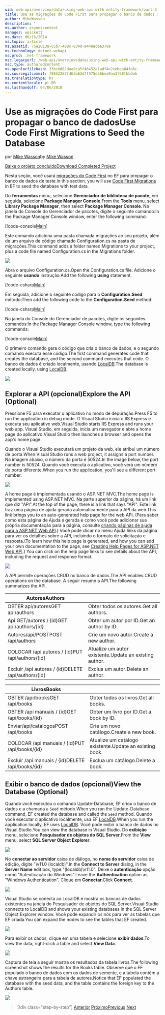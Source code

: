 ```yaml
---
uid: web-api/overview/data/using-web-api-with-entity-framework/part-3
title: Use as migrações do Code First para propagar o banco de dados | Microsoft Docs
author: MikeWasson
description: ''
ms.author: aspnetcontent
manager: wpickett
ms.date: 06/16/2014
ms.topic: article
ms.assetid: 76e2013a-65b7-488c-834d-9448ecea378e
ms.technology: dotnet-webapi
ms.prod: .net-framework
msc.legacyurl: /web-api/overview/data/using-web-api-with-entity-framework/part-3
msc.type: authoredcontent
ms.openlocfilehash: 33bc6d82daa9ca5f46452a1adf4e2eebea04fa6c
ms.sourcegitcommit: f8852267f463b62d7f975e56bea9aa3f68fbbdeb
ms.translationtype: MT
ms.contentlocale: pt-BR
ms.lasthandoff: 04/06/2018
---
```

<a name="use-code-first-migrations-to-seed-the-database"></a><span data-ttu-id="82027-102">Use as migrações do Code First para propagar o banco de dados</span><span class="sxs-lookup"><span data-stu-id="82027-102">Use Code First Migrations to Seed the Database</span></span>
====================
<span data-ttu-id="82027-103">por [Mike Wasson](https://github.com/MikeWasson)</span><span class="sxs-lookup"><span data-stu-id="82027-103">by [Mike Wasson](https://github.com/MikeWasson)</span></span>

[<span data-ttu-id="82027-104">Baixe o projeto concluído</span><span class="sxs-lookup"><span data-stu-id="82027-104">Download Completed Project</span></span>](https://github.com/MikeWasson/BookService)

<span data-ttu-id="82027-105">Nesta seção, você usará [migrações do Code First](https://msdn.microsoft.com/data/jj591621) no EF para propagar o banco de dados de teste.</span><span class="sxs-lookup"><span data-stu-id="82027-105">In this section, you will use [Code First Migrations](https://msdn.microsoft.com/data/jj591621) in EF to seed the database with test data.</span></span>

<span data-ttu-id="82027-106">Do **ferramentas** menu, selecione **Gerenciador de biblioteca de pacote**, em seguida, selecione **Package Manager Console**.</span><span class="sxs-lookup"><span data-stu-id="82027-106">From the **Tools** menu, select **Library Package Manager**, then select **Package Manager Console**.</span></span> <span data-ttu-id="82027-107">Na janela do Console do Gerenciador de pacotes, digite o seguinte comando:</span><span class="sxs-lookup"><span data-stu-id="82027-107">In the Package Manager Console window, enter the following command:</span></span>

[!code-console[Main](part-3/samples/sample1.cmd)]

<span data-ttu-id="82027-108">Este comando adiciona uma pasta chamada migrações ao seu projeto, além de um arquivo de código chamado Configuration.cs na pasta de migrações.</span><span class="sxs-lookup"><span data-stu-id="82027-108">This command adds a folder named Migrations to your project, plus a code file named Configuration.cs in the Migrations folder.</span></span>

![](part-3/_static/image1.png)

<span data-ttu-id="82027-109">Abra o arquivo Configuration.cs.</span><span class="sxs-lookup"><span data-stu-id="82027-109">Open the Configuration.cs file.</span></span> <span data-ttu-id="82027-110">Adicione o seguinte **usando** instrução.</span><span class="sxs-lookup"><span data-stu-id="82027-110">Add the following **using** statement.</span></span>

[!code-csharp[Main](part-3/samples/sample2.cs)]

<span data-ttu-id="82027-111">Em seguida, adicione o seguinte código para o **Configuration.Seed** método:</span><span class="sxs-lookup"><span data-stu-id="82027-111">Then add the following code to the **Configuration.Seed** method:</span></span>

[!code-csharp[Main](part-3/samples/sample3.cs)]

<span data-ttu-id="82027-112">Na janela do Console do Gerenciador de pacotes, digite os seguintes comandos:</span><span class="sxs-lookup"><span data-stu-id="82027-112">In the Package Manager Console window, type the following commands:</span></span>

[!code-console[Main](part-3/samples/sample4.cmd)]

<span data-ttu-id="82027-113">O primeiro comando gera o código que cria o banco de dados, e o segundo comando executa esse código.</span><span class="sxs-lookup"><span data-stu-id="82027-113">The first command generates code that creates the database, and the second command executes that code.</span></span> <span data-ttu-id="82027-114">O banco de dados é criado localmente, usando [LocalDB](https://msdn.microsoft.com/library/hh510202.aspx).</span><span class="sxs-lookup"><span data-stu-id="82027-114">The database is created locally, using [LocalDB](https://msdn.microsoft.com/library/hh510202.aspx).</span></span>

![](part-3/_static/image2.png)

## <a name="explore-the-api-optional"></a><span data-ttu-id="82027-115">Explorar a API (opcional)</span><span class="sxs-lookup"><span data-stu-id="82027-115">Explore the API (Optional)</span></span>

<span data-ttu-id="82027-116">Pressione F5 para executar o aplicativo no modo de depuração.</span><span class="sxs-lookup"><span data-stu-id="82027-116">Press F5 to run the application in debug mode.</span></span> <span data-ttu-id="82027-117">O Visual Studio inicia o IIS Express e executa seu aplicativo web.</span><span class="sxs-lookup"><span data-stu-id="82027-117">Visual Studio starts IIS Express and runs your web app.</span></span> <span data-ttu-id="82027-118">Visual Studio, em seguida, inicia um navegador e abre a home page do aplicativo.</span><span class="sxs-lookup"><span data-stu-id="82027-118">Visual Studio then launches a browser and opens the app's home page.</span></span>

<span data-ttu-id="82027-119">Quando o Visual Studio executará um projeto da web, ele atribui um número de porta.</span><span class="sxs-lookup"><span data-stu-id="82027-119">When Visual Studio runs a web project, it assigns a port number.</span></span> <span data-ttu-id="82027-120">Na imagem abaixo, o número da porta é 50524.</span><span class="sxs-lookup"><span data-stu-id="82027-120">In the image below, the port number is 50524.</span></span> <span data-ttu-id="82027-121">Quando você executa o aplicativo, você verá um número de porta diferente.</span><span class="sxs-lookup"><span data-stu-id="82027-121">When you run the application, you'll see a different port number.</span></span>

![](part-3/_static/image3.png)

<span data-ttu-id="82027-122">A home page é implementada usando o ASP.NET MVC.</span><span class="sxs-lookup"><span data-stu-id="82027-122">The home page is implemented using ASP.NET MVC.</span></span> <span data-ttu-id="82027-123">Na parte superior da página, há um link que diz "API".</span><span class="sxs-lookup"><span data-stu-id="82027-123">At the top of the page, there is a link that says "API".</span></span> <span data-ttu-id="82027-124">Este link traz uma página de ajuda gerada automaticamente para a API da web.</span><span class="sxs-lookup"><span data-stu-id="82027-124">This link brings you to an auto-generated help page for the web API.</span></span> <span data-ttu-id="82027-125">(Para saber como esta página de Ajuda é gerada e como você pode adicionar sua própria documentação para a página, consulte [criando páginas de ajuda para a ASP.NET Web API](../../getting-started-with-aspnet-web-api/creating-api-help-pages.md).) Você pode clicar no menu Ajuda links da página para ver os detalhes sobre a API, incluindo o formato de solicitação e resposta.</span><span class="sxs-lookup"><span data-stu-id="82027-125">(To learn how this help page is generated, and how you can add your own documentation to the page, see [Creating Help Pages for ASP.NET Web API](../../getting-started-with-aspnet-web-api/creating-api-help-pages.md).) You can click on the help page links to see details about the API, including the request and response format.</span></span>

![](part-3/_static/image4.png)

<span data-ttu-id="82027-126">A API permite operações CRUD no banco de dados.</span><span class="sxs-lookup"><span data-stu-id="82027-126">The API enables CRUD operations on the database.</span></span> <span data-ttu-id="82027-127">A seguir resume a API.</span><span class="sxs-lookup"><span data-stu-id="82027-127">The following summarizes the API.</span></span>

| <span data-ttu-id="82027-128">Autores</span><span class="sxs-lookup"><span data-stu-id="82027-128">Authors</span></span> |  |
| --- | -- |
| <span data-ttu-id="82027-129">OBTER api/autores</span><span class="sxs-lookup"><span data-stu-id="82027-129">GET api/authors</span></span> | <span data-ttu-id="82027-130">Obter todos os autores.</span><span class="sxs-lookup"><span data-stu-id="82027-130">Get all authors.</span></span> |
| <span data-ttu-id="82027-131">Api GET/autores / {id}</span><span class="sxs-lookup"><span data-stu-id="82027-131">GET api/authors/{id}</span></span> | <span data-ttu-id="82027-132">Obter um autor por ID.</span><span class="sxs-lookup"><span data-stu-id="82027-132">Get an author by ID.</span></span> |
| <span data-ttu-id="82027-133">Autores/api/POST</span><span class="sxs-lookup"><span data-stu-id="82027-133">POST /api/authors</span></span> | <span data-ttu-id="82027-134">Crie um novo autor.</span><span class="sxs-lookup"><span data-stu-id="82027-134">Create a new author.</span></span> |
| <span data-ttu-id="82027-135">COLOCAR /api autores / {id}</span><span class="sxs-lookup"><span data-stu-id="82027-135">PUT /api/authors/{id}</span></span> | <span data-ttu-id="82027-136">Atualize um autor existente.</span><span class="sxs-lookup"><span data-stu-id="82027-136">Update an existing author.</span></span> |
| <span data-ttu-id="82027-137">Excluir /api autores / {id}</span><span class="sxs-lookup"><span data-stu-id="82027-137">DELETE /api/authors/{id}</span></span> | <span data-ttu-id="82027-138">Exclua um autor.</span><span class="sxs-lookup"><span data-stu-id="82027-138">Delete an author.</span></span> |

| <span data-ttu-id="82027-139">Livros</span><span class="sxs-lookup"><span data-stu-id="82027-139">Books</span></span> |  |
| --- | -- |
| <span data-ttu-id="82027-140">OBTER /api/books</span><span class="sxs-lookup"><span data-stu-id="82027-140">GET /api/books</span></span> | <span data-ttu-id="82027-141">Obter todos os livros.</span><span class="sxs-lookup"><span data-stu-id="82027-141">Get all books.</span></span> |
| <span data-ttu-id="82027-142">OBTER /api manuais / {id}</span><span class="sxs-lookup"><span data-stu-id="82027-142">GET /api/books/{id}</span></span> | <span data-ttu-id="82027-143">Obter um livro por ID.</span><span class="sxs-lookup"><span data-stu-id="82027-143">Get a book by ID.</span></span> |
| <span data-ttu-id="82027-144">Enviar/api/catálogos</span><span class="sxs-lookup"><span data-stu-id="82027-144">POST /api/books</span></span> | <span data-ttu-id="82027-145">Crie um novo catálogo.</span><span class="sxs-lookup"><span data-stu-id="82027-145">Create a new book.</span></span> |
| <span data-ttu-id="82027-146">COLOCAR /api manuais / {id}</span><span class="sxs-lookup"><span data-stu-id="82027-146">PUT /api/books/{id}</span></span> | <span data-ttu-id="82027-147">Atualize um catálogo existente.</span><span class="sxs-lookup"><span data-stu-id="82027-147">Update an existing book.</span></span> |
| <span data-ttu-id="82027-148">Excluir /api manuais / {id}</span><span class="sxs-lookup"><span data-stu-id="82027-148">DELETE /api/books/{id}</span></span> | <span data-ttu-id="82027-149">Exclua um catálogo.</span><span class="sxs-lookup"><span data-stu-id="82027-149">Delete a book.</span></span> |

## <a name="view-the-database-optional"></a><span data-ttu-id="82027-150">Exibir o banco de dados (opcional)</span><span class="sxs-lookup"><span data-stu-id="82027-150">View the Database (Optional)</span></span>

<span data-ttu-id="82027-151">Quando você executou o comando Update-Database, EF criou o banco de dados e a chamada a `Seed` método.</span><span class="sxs-lookup"><span data-stu-id="82027-151">When you ran the Update-Database command, EF created the database and called the `Seed` method.</span></span> <span data-ttu-id="82027-152">Quando você executar o aplicativo localmente, usa EF [LocalDB](https://blogs.msdn.com/b/sqlexpress/archive/2011/07/12/introducing-localdb-a-better-sql-express.aspx).</span><span class="sxs-lookup"><span data-stu-id="82027-152">When you run the application locally, EF uses [LocalDB](https://blogs.msdn.com/b/sqlexpress/archive/2011/07/12/introducing-localdb-a-better-sql-express.aspx).</span></span> <span data-ttu-id="82027-153">Você pode exibir o banco de dados no Visual Studio.</span><span class="sxs-lookup"><span data-stu-id="82027-153">You can view the database in Visual Studio.</span></span> <span data-ttu-id="82027-154">Do **exibição** menu, selecione **Pesquisador de objetos do SQL Server**.</span><span class="sxs-lookup"><span data-stu-id="82027-154">From the **View** menu, select **SQL Server Object Explorer**.</span></span>

![](part-3/_static/image5.png)

<span data-ttu-id="82027-155">No **conectar ao servidor** caixa de diálogo, no **nome do servidor** caixa de edição, digite "\v11.0 (localdb)".</span><span class="sxs-lookup"><span data-stu-id="82027-155">In the **Connect to Server** dialog, in the **Server Name** edit box, type "(localdb)\v11.0".</span></span> <span data-ttu-id="82027-156">Deixe o **autenticação** opção como "Autenticação do Windows".</span><span class="sxs-lookup"><span data-stu-id="82027-156">Leave the **Authentication** option as "Windows Authentication".</span></span> <span data-ttu-id="82027-157">Clique em **Conectar**.</span><span class="sxs-lookup"><span data-stu-id="82027-157">Click **Connect**.</span></span>

![](part-3/_static/image6.png)

<span data-ttu-id="82027-158">Visual Studio se conecta ao LocalDB e mostra os bancos de dados existentes na janela do Pesquisador de objetos do SQL Server.</span><span class="sxs-lookup"><span data-stu-id="82027-158">Visual Studio connects to LocalDB and shows your existing databases in the SQL Server Object Explorer window.</span></span> <span data-ttu-id="82027-159">Você pode expandir os nós para ver as tabelas que EF criada.</span><span class="sxs-lookup"><span data-stu-id="82027-159">You can expand the nodes to see the tables that EF created.</span></span>

![](part-3/_static/image7.png)

<span data-ttu-id="82027-160">Para exibir os dados, clique em uma tabela e selecione **exibir dados**.</span><span class="sxs-lookup"><span data-stu-id="82027-160">To view the data, right-click a table and select **View Data**.</span></span>

![](part-3/_static/image8.png)

<span data-ttu-id="82027-161">Captura de tela a seguir mostra os resultados da tabela livros.</span><span class="sxs-lookup"><span data-stu-id="82027-161">The following screenshot shows the results for the Books table.</span></span> <span data-ttu-id="82027-162">Observe que o EF populado o banco de dados com os dados de semente, e a tabela contém a chave estrangeira para a tabela de autores.</span><span class="sxs-lookup"><span data-stu-id="82027-162">Notice that EF populated the database with the seed data, and the table contains the foreign key to the Authors table.</span></span>

![](part-3/_static/image9.png)

> [!div class="step-by-step"]
> <span data-ttu-id="82027-163">[Anterior](part-2.md)
> [Próximo](part-4.md)</span><span class="sxs-lookup"><span data-stu-id="82027-163">[Previous](part-2.md)
[Next](part-4.md)</span></span>
